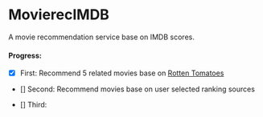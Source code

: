 # MovierecIMDB
A movie recommendation service base on IMDB scores. 
#### Progress:
- [x] First: Recommend 5 related movies base on [Rotten Tomatoes](https://www.rottentomatoes.com/)

- [] Second: Recommend movies base on user selected ranking sources

- [] Third:


